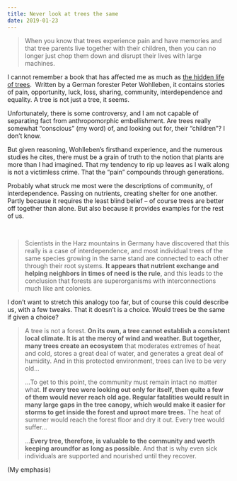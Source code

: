 ```yaml
---
title: Never look at trees the same
date: 2019-01-23
---
```


<!--kg-card-begin: html--><blockquote><p>When you know that trees experience pain and have memories and that tree parents live together with their children, then you can no longer just chop them down and disrupt their lives with large machines.</p>
</blockquote>
<p>I cannot remember a book that has affected me as much as <a href="https://www.worldcat.org/title/hidden-life-of-trees-what-they-feel-how-they-communicate-discoveries-from-a-secret-world/oclc/1011108011&#038;referer=brief_results" target="_blank" rel="noopener noreferrer">the hidden life of trees</a>. &nbsp;Written by a German forester Peter Wohlleben, it contains stories of pain, opportunity, luck, loss, sharing, community, interdependence and equality. A tree is not just a tree, it seems.</p>
<p>Unfortunately, there is some controversy, and I am not capable of separating fact from anthropomorphic embellishment. Are trees really somewhat &#8220;conscious&#8221; (my word) of, and looking out for, their &#8220;children&#8221;? I don&#8217;t know.</p>
<p>But given reasoning, Wohlleben&#8217;s firsthand experience, and the numerous studies he cites, there must be a grain of truth to the notion that plants are more than I had imagined. That my tendency to rip up leaves as I walk along is not a victimless crime. That the &#8220;pain&#8221; compounds through generations.</p>
<p>Probably what struck me most were the descriptions of community, of interdependence. Passing on nutrients, creating shelter for one another. Partly because it requires the least blind belief &#8211; of course trees are better off together than alone. But also because it provides examples for the rest of us.</p>
<p>&nbsp;</p>
<blockquote><p>Scientists in the Harz mountains in Germany have discovered that this really is a case of interdependence, and most individual trees of the same species growing in the same stand are connected to each other through their root systems. <strong>It appears that nutrient exchange and helping neighbors in times of need is the rule</strong>, and this leads to the conclusion that forests are superorganisms with interconnections much like ant colonies.</p>
</blockquote>
<p>I don&#8217;t want to stretch this analogy too far, but of course this could describe us, with a few tweaks. That it doesn&#8217;t is a choice. Would trees be the same if given a choice?</p>
<blockquote><p>A tree is not a forest. <strong>On its own, a tree cannot establish a consistent local climate. It is at the mercy of wind and weather. But together, many trees create an ecosystem</strong> that moderates extremes of heat and cold, stores a great deal of water, and generates a great deal of humidity. And in this protected environment, trees can live to be very old&#8230;</p>
<p>&#8230;To get to this point, the community must remain intact no matter what. <strong>If every tree were looking out only for itself, then quite a few of them would never reach old age. Regular fatalities would result in many large gaps in the tree canopy, which would make it easier for storms to get inside the forest and uproot more trees.</strong> The heat of summer would reach the forest floor and dry it out. Every tree would suffer&#8230;</p>
<p>&#8230;<strong>Every tree, therefore, is valuable to the community and worth keeping aroundfor as long as possible</strong>. And that is why even sick individuals are supported and nourished until they recover.</p>
</blockquote>
<p>(My emphasis)</p>
<p>&nbsp;</p>
<!--kg-card-end: html-->